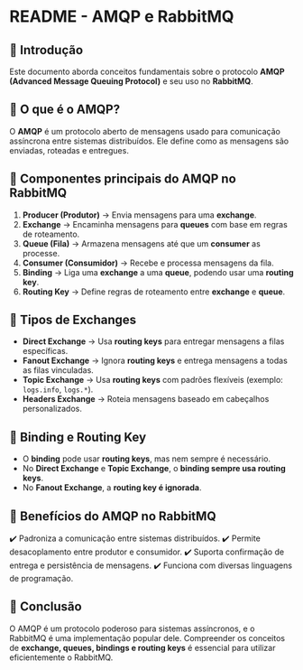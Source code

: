 # README - AMQP e RabbitMQ

## 🔹 Introdução
Este documento aborda conceitos fundamentais sobre o protocolo **AMQP (Advanced Message Queuing Protocol)** e seu uso no **RabbitMQ**.

## 🔹 O que é o AMQP?
O **AMQP** é um protocolo aberto de mensagens usado para comunicação assíncrona entre sistemas distribuídos. Ele define como as mensagens são enviadas, roteadas e entregues.

## 🔹 Componentes principais do AMQP no RabbitMQ
1. **Producer (Produtor)** → Envia mensagens para uma **exchange**.
2. **Exchange** → Encaminha mensagens para **queues** com base em regras de roteamento.
3. **Queue (Fila)** → Armazena mensagens até que um **consumer** as processe.
4. **Consumer (Consumidor)** → Recebe e processa mensagens da fila.
5. **Binding** → Liga uma **exchange** a uma **queue**, podendo usar uma **routing key**.
6. **Routing Key** → Define regras de roteamento entre **exchange** e **queue**.

## 🔹 Tipos de Exchanges
- **Direct Exchange** → Usa **routing keys** para entregar mensagens a filas específicas.
- **Fanout Exchange** → Ignora **routing keys** e entrega mensagens a todas as filas vinculadas.
- **Topic Exchange** → Usa **routing keys** com padrões flexíveis (exemplo: `logs.info`, `logs.*`).
- **Headers Exchange** → Roteia mensagens baseado em cabeçalhos personalizados.

## 🔹 Binding e Routing Key
- O **binding** pode usar **routing keys**, mas nem sempre é necessário.
- No **Direct Exchange** e **Topic Exchange**, o **binding sempre usa routing keys**.
- No **Fanout Exchange**, a **routing key é ignorada**.

## 🔹 Benefícios do AMQP no RabbitMQ
✔️ Padroniza a comunicação entre sistemas distribuídos.
✔️ Permite desacoplamento entre produtor e consumidor.
✔️ Suporta confirmação de entrega e persistência de mensagens.
✔️ Funciona com diversas linguagens de programação.

## 🔹 Conclusão
O AMQP é um protocolo poderoso para sistemas assíncronos, e o RabbitMQ é uma implementação popular dele. Compreender os conceitos de **exchange, queues, bindings e routing keys** é essencial para utilizar eficientemente o RabbitMQ.

